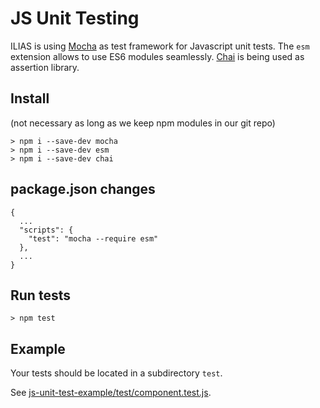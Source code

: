 # JS Unit Testing

ILIAS is using [Mocha](https://mochajs.org/) as test framework for Javascript unit tests. The `esm` extension allows to use ES6 modules seamlessly. [Chai](https://www.chaijs.com/) is being used as assertion library.

## Install

(not necessary as long as we keep npm modules in our git repo)

```
> npm i --save-dev mocha
> npm i --save-dev esm
> npm i --save-dev chai
```

## package.json changes

```
{
  ...
  "scripts": {
    "test": "mocha --require esm"
  },
  ...
}
```

## Run tests

```
> npm test
```

## Example

Your tests should be located in a subdirectory `test`.

See [js-unit-test-example/test/component.test.js](./js-unit-test-example/test/component.test.js).